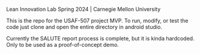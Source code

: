 Lean Innovation Lab Spring 2024 | Carnegie Mellon University

This is the repo for the USAF-507 project MVP. To run, modify, or test the 
code just clone and open the entire directory in android studio.

Currently the SALUTE report process is complete, but it is kinda 
hardcoded. Only to be used as a proof-of-concept demo.
